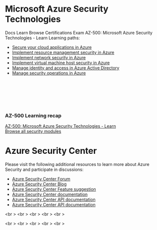 # Microsoft Azure Security Technologies
Docs  Learn  Browse Certifications  Exam AZ-500: Microsoft Azure Security Technologies - Learn
Learning paths:

 - [Secure your cloud applications in Azure](https://docs.microsoft.com/learn/paths/secure-your-cloud-apps/)
 - [Implement resource management security in Azure](https://docs.microsoft.com/learn/paths/implement-resource-mgmt-security/)
 - [Implement network security in Azure](https://docs.microsoft.com/learn/paths/implement-network-security/)
 - [Implement virtual machine host security in Azure](https://docs.microsoft.com/learn/paths/implement-host-security/)
 - [Manage identity and access in Azure Active Directory](https://docs.microsoft.com/learn/paths/manage-identity-and-access/)
 - [Manage security operations in Azure](https://docs.microsoft.com/learn/paths/manage-security-operations/)

<a href=""></a><br />
<a href=""></a><br />
<a href=""></a><br />
<a href=""></a><br />
<a href=""></a><br />

<h3>AZ-500 Learning recap</h3>
<a href="https://docs.microsoft.com/en-us/learn/certifications/exams/az-500">AZ-500: Microsoft Azure Security Technologies - Learn</a><br /><a href="https://docs.microsoft.com/en-us/learn/browse/?term=security">Browse all security modules</a><br \>
 

# Azure Security Center

Please visit the following additional resources to learn more about Azure Security and participate in discussions: 

- [Azure Security Center Forum](https://techcommunity.microsoft.com/t5/Azure-Security-Center/bd-p/AzureSecurityCenter)
- [Azure Security Center Blog](https://techcommunity.microsoft.com/t5/Azure-Security-Center/bg-p/AzureSecurityCenterBlog)
- [Azure Security Center Feature suggestion](https://feedback.azure.com/forums/347535-azure-security-center)
- [Azure Security Center documentation](https://docs.microsoft.com/en-us/azure/security-center/security-center-intro)
- [Azure Security Center API documentation](https://docs.microsoft.com/en-us/rest/api/securitycenter/)
- [Azure Security Center API documentation](https://docs.microsoft.com/en-us/rest/api/securitycenter/)

<a href=""></a><br \>
<a href=""></a><br \>
<a href=""></a><br \>
<a href=""></a><br \>
<a href=""></a><br \>

<a href=""></a><br \>
<a href=""></a><br \>
<a href=""></a><br \>
<a href=""></a><br \>
<a href=""></a><br \>
